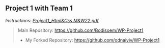## Project 1 with Team 1

*Instructions: [Project1_Html&Css M&W22.pdf](https://github.com/odnaiviv/CSC-4370/blob/main/Projects/Project%201/Project1_Html%26Css%20M%26W22.pdf)*

>Main Repository: https://github.com/Bodisoem/WP-Project1
>* My Forked Repository: https://github.com/odnaiviv/WP-Project1
